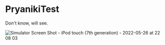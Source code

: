 # PryanikiTest

Don't know, will see.

![Simulator Screen Shot - iPod touch (7th generation) - 2022-05-26 at 22 08 03](https://user-images.githubusercontent.com/87355480/170559543-6171913c-9e51-4367-8567-68b5b1732282.png)
